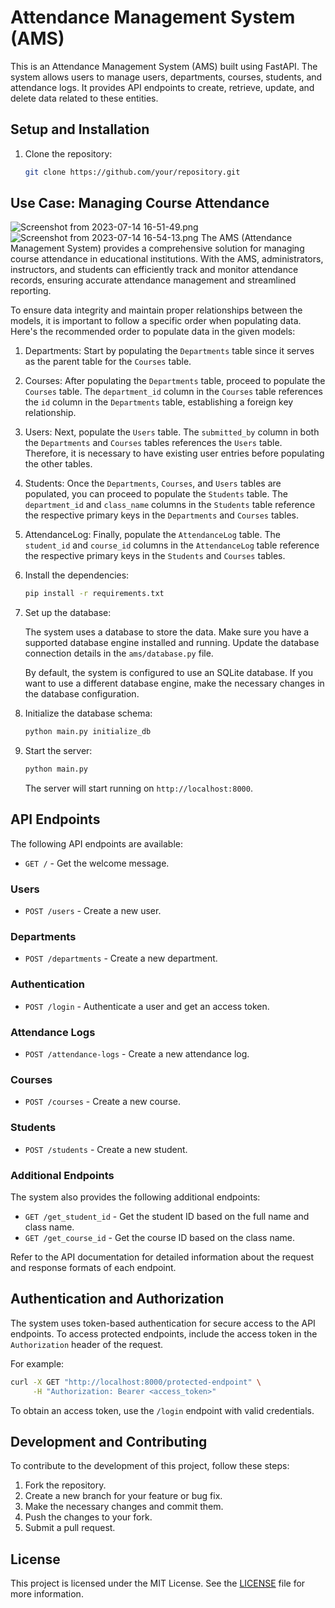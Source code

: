 
# Attendance Management System (AMS)

This is an Attendance Management System (AMS) built using FastAPI. The system allows users to manage users, departments, courses, students, and attendance logs. It provides API endpoints to create, retrieve, update, and delete data related to these entities.



## Setup and Installation

1. Clone the repository:

   ```bash
   git clone https://github.com/your/repository.git
   ```

## Use Case: Managing Course Attendance
![Screenshot from 2023-07-14 16-51-49.png](..%2F..%2FPictures%2FScreenshots%2FScreenshot%20from%202023-07-14%2016-51-49.png)
![Screenshot from 2023-07-14 16-54-13.png](..%2F..%2FPictures%2FScreenshots%2FScreenshot%20from%202023-07-14%2016-54-13.png)
The AMS (Attendance Management System) provides a comprehensive solution for managing course attendance in educational institutions. With the AMS, administrators, instructors, and students can efficiently track and monitor attendance records, ensuring accurate attendance management and streamlined reporting.

To ensure data integrity and maintain proper relationships between the models, it is important to follow a specific order when populating data. Here's the recommended order to populate data in the given models:

1. Departments: Start by populating the `Departments` table since it serves as the parent table for the `Courses` table.

2. Courses: After populating the `Departments` table, proceed to populate the `Courses` table. The `department_id` column in the `Courses` table references the `id` column in the `Departments` table, establishing a foreign key relationship.

3. Users: Next, populate the `Users` table. The `submitted_by` column in both the `Departments` and `Courses` tables references the `Users` table. Therefore, it is necessary to have existing user entries before populating the other tables.

4. Students: Once the `Departments`, `Courses`, and `Users` tables are populated, you can proceed to populate the `Students` table. The `department_id` and `class_name` columns in the `Students` table reference the respective primary keys in the `Departments` and `Courses` tables.

5. AttendanceLog: Finally, populate the `AttendanceLog` table. The `student_id` and `course_id` columns in the `AttendanceLog` table reference the respective primary keys in the `Students` and `Courses` tables.

2. Install the dependencies:

   ```bash
   pip install -r requirements.txt
   ```

3. Set up the database:

   The system uses a database to store the data. Make sure you have a supported database engine installed and running. Update the database connection details in the `ams/database.py` file.

   By default, the system is configured to use an SQLite database. If you want to use a different database engine, make the necessary changes in the database configuration.

4. Initialize the database schema:

   ```bash
   python main.py initialize_db
   ```

5. Start the server:

   ```bash
   python main.py
   ```

   The server will start running on `http://localhost:8000`.

## API Endpoints

The following API endpoints are available:

- `GET /` - Get the welcome message.

### Users

- `POST /users` - Create a new user.

### Departments

- `POST /departments` - Create a new department.

### Authentication

- `POST /login` - Authenticate a user and get an access token.

### Attendance Logs

- `POST /attendance-logs` - Create a new attendance log.

### Courses

- `POST /courses` - Create a new course.

### Students

- `POST /students` - Create a new student.

### Additional Endpoints

The system also provides the following additional endpoints:

- `GET /get_student_id` - Get the student ID based on the full name and class name.
- `GET /get_course_id` - Get the course ID based on the class name.

Refer to the API documentation for detailed information about the request and response formats of each endpoint.

## Authentication and Authorization

The system uses token-based authentication for secure access to the API endpoints. To access protected endpoints, include the access token in the `Authorization` header of the request.

For example:

```bash
curl -X GET "http://localhost:8000/protected-endpoint" \
     -H "Authorization: Bearer <access_token>"
```

To obtain an access token, use the `/login` endpoint with valid credentials.

## Development and Contributing

To contribute to the development of this project, follow these steps:

1. Fork the repository.
2. Create a new branch for your feature or bug fix.
3. Make the necessary changes and commit them.
4. Push the changes to your fork.
5. Submit a pull request.


## License

This project is licensed under the MIT License. See the [LICENSE](LICENSE) file for more information.